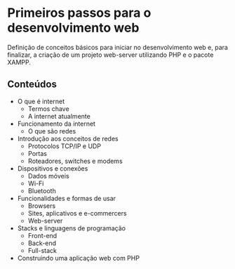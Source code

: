 # Primeiros passos para o desenvolvimento web

Definição de conceitos básicos para iniciar no desenvolvimento web e, para finalizar, a criação de um projeto web-server utilizando PHP e o pacote XAMPP.

## Conteúdos
  - O que é internet
    - Termos chave
    - A internet atualmente
  - Funcionamento da internet
    - O que são redes
  - Introdução aos conceitos de redes
    - Protocolos TCP/IP e UDP
    - Portas
    - Roteadores, switches e modems
  - Dispositivos e conexões
    - Dados móveis
    - Wi-Fi
    - Bluetooth
  - Funcionalidades e formas de usar
    - Browsers
    - Sites, aplicativos e e-commercers
    - Web-server
  - Stacks e linguagens de programação
    - Front-end
    - Back-end
    - Full-stack
  - Construindo uma aplicação web com PHP